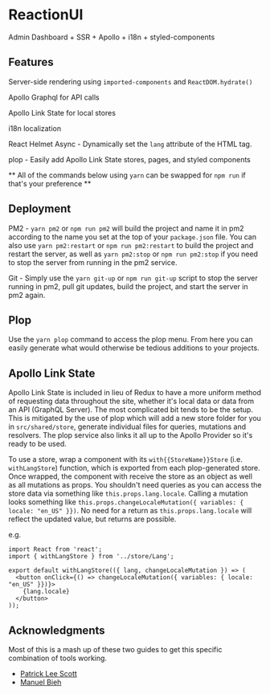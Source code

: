 # ReactionUI

Admin Dashboard + SSR + Apollo + i18n + styled-components

## Features

Server-side rendering using `imported-components` and `ReactDOM.hydrate()`

Apollo Graphql for API calls

Apollo Link State for local stores

i18n localization

React Helmet Async - Dynamically set the `lang` attribute of the HTML tag.

plop - Easily add Apollo Link State stores, pages, and styled components

** All of the commands below using `yarn` can be swapped for `npm run` if that's your preference **

## Deployment

PM2 - `yarn pm2` or `npm run pm2` will build the project and name it in pm2 according to the name you set at the top of your `package.json` file. You can also use `yarn pm2:restart` or `npm run pm2:restart` to build the project and restart the server, as well as `yarn pm2:stop` or `npm run pm2:stop` if you need to stop the server from running in the pm2 service.

Git - Simply use the `yarn git-up` or `npm run git-up` script to stop the server running in pm2, pull git updates, build the project, and start the server in pm2 again.

## Plop

Use the `yarn plop` command to access the plop menu. From here you can easily generate what would otherwise be tedious additions to your projects.

## Apollo Link State

Apollo Link State is included in lieu of Redux to have a more uniform method of requesting data throughout the site, whether it's local data or data from an API (GraphQL Server). The most complicated bit tends to be the setup. This is mitigated by the use of plop which will add a new store folder for you in `src/shared/store`, generate individual files for queries, mutations and resolvers. The plop service also links it all up to the Apollo Provider so it's ready to be used.

To use a store, wrap a component with its `with{{StoreName}}Store` (i.e. `withLangStore`) function, which is exported from each plop-generated store. Once wrapped, the component with receive the store as an object as well as all mutations as props. You shouldn't need queries as you can access the store data via something like `this.props.lang.locale`. Calling a mutation looks something like `this.props.changeLocaleMutation({ variables: { locale: "en_US" }})`. No need for a return as `this.props.lang.locale` will reflect the updated value, but returns are possible.

e.g.

```
import React from 'react';
import { withLangStore } from '../store/Lang';

export default withLangStore(({ lang, changeLocaleMutation }) => (
  <button onClick={() => changeLocaleMutation({ variables: { locale: "en_US" }})}>
    {lang.locale}
  </button>
));
```

## Acknowledgments

Most of this is a mash up of these two guides to get this specific combination of tools working.

- [Patrick Lee Scott](https://hackernoon.com/move-over-next-js-and-webpack-ba367f07545)
- [Manuel Bieh](https://github.com/manuelbieh/react-ssr-setup)
